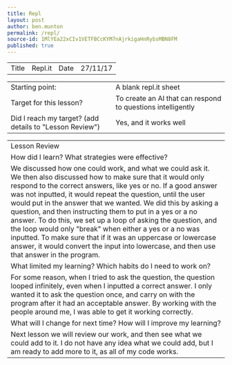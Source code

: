 ```yaml
---
title: Repl
layout: post
author: ben.munton
permalink: /repl/
source-id: 1MlYEa22xCIv1VETFBCcKYM7nAjrkigaHnRybsMBN8FM
published: true
---
```

<table>
  <tr>
    <td>Title</td>
    <td>Repl.it</td>
    <td>Date</td>
    <td>27/11/17</td>
  </tr>
</table>


<table>
  <tr>
    <td>Starting point:</td>
    <td>A blank repl.it sheet</td>
  </tr>
  <tr>
    <td>Target for this lesson?</td>
    <td>To create an AI that can respond to questions intelligently</td>
  </tr>
  <tr>
    <td>Did I reach my target? 
(add details to "Lesson Review")</td>
    <td>Yes, and it works well</td>
  </tr>
</table>


<table>
  <tr>
    <td>Lesson Review</td>
  </tr>
  <tr>
    <td>How did I learn? What strategies were effective? </td>
  </tr>
  <tr>
    <td>We discussed how one could work, and what we could ask it.  We then also discussed how to make sure that it would only respond to the correct answers, like yes or no. If a good answer was not inputted, it would repeat the question, until the user would put in the answer that we wanted.  We did this by asking a question, and then instructing them to put in a yes or a no answer.  To do this, we set up a loop of asking the question, and the loop would only "break" when either a yes or a no was inputted. To make sure that if it was an uppercase or lowercase answer, it would convert the input into lowercase, and then use that answer in the program.</td>
  </tr>
  <tr>
    <td>What limited my learning? Which habits do I need to work on? </td>
  </tr>
  <tr>
    <td>For some reason, when I tried to ask the question, the question looped infinitely, even when I inputted a correct answer.  I only wanted it to ask the question once, and carry on with the program after it had an acceptable answer. By working with the people around me, I was able to get it working correctly.</td>
  </tr>
  <tr>
    <td>What will I change for next time? How will I improve my learning?</td>
  </tr>
  <tr>
    <td>Next lesson we will review our work, and then see what we could add to it. I do not have any idea what we could add, but I am ready to add more to it, as all of my code works.</td>
  </tr>
</table>


